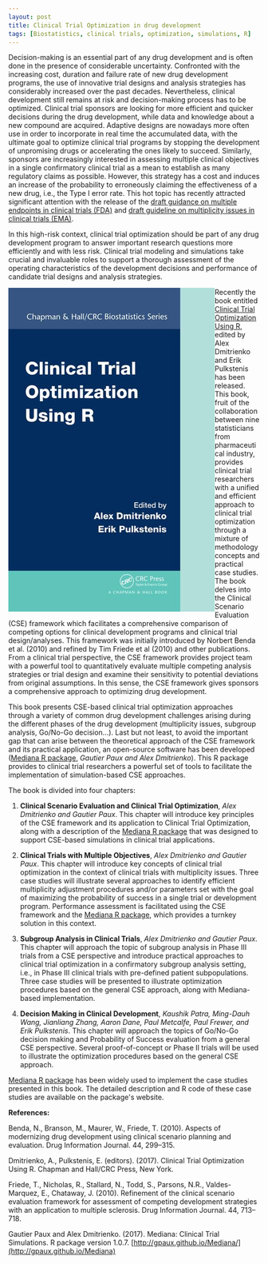 ```yaml
---
layout: post
title: Clinical Trial Optimization in drug development
tags: [Biostatistics, clinical trials, optimization, simulations, R]
---
```



Decision-making is an essential part of any drug development and is often done in the presence of considerable uncertainty. Confronted with the increasing cost, duration and failure rate of new drug development programs, the use of innovative trial designs and analysis strategies has considerably increased over the past decades. Nevertheless, clinical development still remains at risk and decision-making process has to be optimized. Clinical trial sponsors are looking for more efficient and quicker decisions during the drug development, while data and knowledge about a new compound are acquired. Adaptive designs are nowadays more often use in order to incorporate in real time the accumulated data, with the ultimate goal to optimize clinical trial programs by stopping the development of unpromising drugs or accelerating the ones likely to succeed. Similarly, sponsors are increasingly interested in assessing multiple clinical objectives in a single confirmatory clinical trial as a mean to establish as many regulatory claims as possible. However, this strategy has a cost and induces an increase of the probability to erroneously claiming the effectiveness of a new drug, i.e., the Type I error rate. This hot topic has recently attracted significant attention with the release of the [draft guidance on multiple endpoints in clinical trials (FDA)](https://www.fda.gov/downloads/Drugs/GuidanceComplianceRegulatoryInformation/Guidances/UCM536750.pdf) and [draft guideline on multiplicity issues in clinical trials (EMA)](http://www.ema.europa.eu/docs/en_GB/document_library/Scientific_guideline/2017/03/WC500224998.pdf).

In this high-risk context, clinical trial optimization should be part of any drug development program to answer important research questions more efficiently and with less risk. Clinical trial modeling and simulations take crucial and invaluable roles to support a thorough assessment of the operating characteristics of the development decisions and performance of candidate trial designs and analysis strategies.

<center>
  <div class="col-md-6" style="float:left;">
    <a href="https://www.crcpress.com/Clinical-Trial-Optimization-using-R/Dmitrienko/p/book/9781498735070" class="img-responsive">
      <img src="/assets/img/book.jpg" class="img-responsive"/>
    </a>
  </div>
</center>




Recently the book entitled [Clinical Trial Optimization Using R](https://www.crcpress.com/Clinical-Trial-Optimization-using-R/Dmitrienko/p/book/9781498735070), edited by Alex Dmitrienko and Erik Pulkstenis has been released. This book, fruit of the collaboration between nine statisticians from pharmaceutical industry, provides clinical trial researchers with a unified and efficient approach to clinical trial optimization through a mixture of methodology concepts and practical case studies. The book delves into the Clinical Scenario Evaluation (CSE) framework which facilitates a comprehensive comparison of competing options for clinical development programs and clinical trial design/analyses. This framework was initially introduced by Norbert Benda et al. (2010) and refined by Tim Friede et al (2010) and other publications. From a clinical trial perspective, the CSE framework provides project team with a powerful tool to quantitatively evaluate multiple competing analysis strategies or trial design and examine their sensitivity to potential deviations from original assumptions. In this sense, the CSE framework gives sponsors a comprehensive approach to optimizing drug development. 

This book presents CSE-based clinical trial optimization approaches through a variety of common drug development challenges arising during the different phases of the drug development (multiplicity issues, subgroup analysis, Go/No-Go decision...). Last but not least, to avoid the important gap that can arise between the theoretical approach of the CSE framework and its practical application, an open-source software has been developed ([Mediana R package](http://gpaux.github.io/Mediana), *Gautier Paux and Alex Dmitrienko*). This R package provides to clinical trial researchers a powerful set of tools to facilitate the implementation of simulation-based CSE approaches.

The book is divided into four chapters:

1.  **Clinical Scenario Evaluation and Clinical Trial Optimization**, *Alex Dmitrienko and Gautier Paux*. This chapter will introduce key principles of the CSE framework and its application to Clinical Trial Optimization, along with a description of the [Mediana R package](http://gpaux.github.io/Mediana) that was designed to support CSE-based simulations in clinical trial applications.

2.  **Clinical Trials with Multiple Objectives**, *Alex Dmitrienko and Gautier Paux*. This chapter will introduce key concepts of clinical trial optimization in the context of clinical trials with multiplicity issues. Three case studies will illustrate several approaches to identify efficient multiplicity adjustment procedures and/or parameters set with the goal of maximizing the probability of success in a single trial or development program. Performance assessment is facilitated using the CSE framework and the [Mediana R package](http://gpaux.github.io/Mediana), which provides a turnkey solution in this context.

3.  **Subgroup Analysis in Clinical Trials**, *Alex Dmitrienko and Gautier Paux*. This chapter will approach the topic of subgroup analysis in Phase III trials from a CSE perspective and introduce practical approaches to clinical trial optimization in a confirmatory subgroup analysis setting, i.e., in Phase III clinical trials with pre-defined patient subpopulations. Three case studies will be presented to illustrate optimization procedures based on the general CSE approach, along with Mediana-based implementation.

4.  **Decision Making in Clinical Development**, *Kaushik Patra, Ming-Dauh Wang, Jianliang Zhang, Aaron Dane, Paul Metcalfe, Paul Frewer, and Erik Pulkstenis*. This chapter will approach the topics of Go/No-Go decision making and Probability of Success evaluation from a general CSE perspective. Several proof-of-concept or Phase II trials will be used to illustrate the optimization procedures based on the general CSE approach.

[Mediana R package](http://gpaux.github.io/Mediana) has been widely used to implement the case studies presented in this book. The detailed description and R code of these case studies are available on the package's website.

**References:**

Benda, N., Branson, M., Maurer, W., Friede, T. (2010). Aspects of modernizing drug development using clinical scenario planning and evaluation. Drug Information Journal. 44, 299–315.

Dmitrienko, A., Pulkstenis, E. (editors). (2017). Clinical Trial Optimization Using R. Chapman and Hall/CRC Press, New York.

Friede, T., Nicholas, R., Stallard, N., Todd, S., Parsons, N.R., Valdes-Marquez, E., Chataway, J. (2010). Refinement of the clinical scenario evaluation framework for assessment of competing development strategies with an application to multiple sclerosis. Drug Information Journal. 44, 713–718.

Gautier Paux and Alex Dmitrienko. (2017). Mediana: Clinical Trial Simulations. R package version 1.0.7. [http://gpaux.github.io/Mediana/](http://gpaux.github.io/Mediana)

